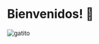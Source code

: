 # Bienvenidos! 👋
![gatito](https://i.gifer.com/origin/19/19c071e46ee1f33939d08ac2405dc9d1_w200.gif)
